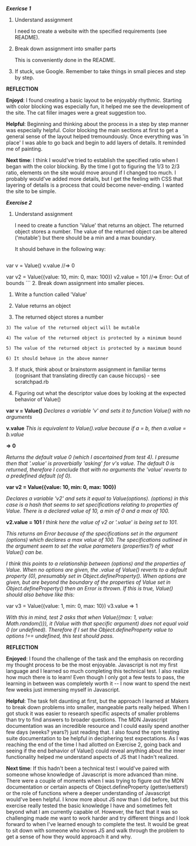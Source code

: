 ***Exericse 1***

1. Understand assignment

	I need to create a website with the specified requirements (see README).

2. Break down assignment into smaller parts

	This is conveniently done in the README.

3. If stuck, use Google. Remember to take things in small pieces and step by step.

__REFLECTION__

__Enjoyd__: I found creating a basic layout to be enjoyably rhythmic. Starting with color blocking was especially fun, it helped me see the development of the site. The cat filler images were a great suggestion too. 

__Helpful__: Beginning and thinking about the process in a step by step manner was especially helpful. Color blocking the main sections at first to get a general sense of the layout helped tremoundously. Once everything was 'in place' I was able to go back and begin to add layers of details. It reminded me of painting. 

__Next time__: I think I would've tried to establish the specified ratio when I began with the color blocking. By the time I got to figuring the 1/3 to 2/3 ratio, elements on the site would move around if I changed too much. I probably would've added more details, but I get the feeling with CSS that layering of details is a process that could become never-ending. I wanted the site to be simple. 

***Exercise 2***

1. Understand assignment 
	
	I need to create a function 'Value' that returns an object. The returned object stores a number. The value of the returned object can be altered ('mutable') but there should be a min and a max boundary. 

	It should behave in the following way:

	```
  var v = Value()
  v.value
  //=> 0

  var v2 = Value({value: 10, min: 0, max: 100})
  v2.value = 101
  //=> Error: Out of bounds
	```
2. Break down assignment into smaller pieces.

  1) Write a function called 'Value'
  
  2) Value returns an object

  3) The returned object stores a number
	
	3) The value of the returned object will be mutable
	
	4) The value of the returned object is protected by a minimum bound
	
	5) The value of the returned object is protected by a maximum bound
	
	6) It should behave in the above manner


3. If stuck, think about or brainstorm assignment in familiar terms (cognisant that translating directly can cause hiccups) - see scratchpad.rb

4. Figuring out what the descriptor value does by looking at the expected behavior of Value()

__var v = Value()__
*Declares a variable 'v' and sets it to function Value() with no arguments*


__v.value__ 
*This is equivalent to Value().value because if a = b, then a.value = b.value*

__=> 0__

*Returns the default value 0 (which I ascertained from test 4). I presume then that '.value' is proverbially 'asking' for v's value. The default 0 is returned, therefore I conclude that with no arguments the 'value' reverts to a predefined default (of 0).*

__var v2 = Value({value: 10, min: 0, max: 100})__

*Declares a variable 'v2' and sets it equal to Value(options). (options) in this case is a hash that seems to set specifications relating to properties of Value. There is a declared value of 10, a min of 0 and a max of 100.*

__v2.value = 101__ 
*I think here the value of v2 or '.value' is being set to 101.* 

*This returns an Error because of the specifications set in the argument (options) which declares a max value of 100. The specifications outlined in the argument seem to set the value parameters (properties?) of what Value() can be.*

*I think this points to a relationship between (options) and the properties of Value. When no options are given, the .value of Value() reverts to a default property (0), presumably set in Object.defineProperty(). When options are given, but are beyond the boundary of the properties of Value set in Object.defineProperty() then an Error is thrown. If this is true, Value() should also behave like this:*

var v3 = Value({value: 1, min: 0, max: 10})
v3.value 
=> 1 

*With this in mind, test 2 asks that when Value({max: 1, value: Math.random()}), it (Value with that specific argument) does not equal void 0 (or undefined). Therefore if I set the Object.defineProperty value to options !== undefined, this test should pass.*

__REFLECTION__

__Enjoyed__: I found the challenge of the task and the emphasis on recording my thought process to be the most enjoyable. Javascript is not my first language and I learned so much completing this technical test. I also realize how much there is to learn! Even though I only got a few tests to pass, the learning in between was completely worth it -- I now want to spend the next few weeks just immersing myself in Javascript. 

__Helpful__: The task felt daunting at first, but the approach I learned at Makers to break down problems into smaller, mangeable parts really helped. When I got stuck it was easier to research specific aspects of smaller problems than try to find answers to broader questions. The MDN Javascript documentation was an incredible resource and I could easily spend another few days (weeks? years?) just reading that. I also found the npm testing suite documentation to be helpful in deciphering test expectations. As I was reaching the end of the time I had allotted on Exercise 2, going back and seeing if the end behavior of Value() could reveal anything about the inner functionality helped me understand aspects of JS that I hadn't realized.

__Next time__: If this hadn't been a technical test I would've paired with someone whose knowledge of Javascript is more advanced than mine. There were a couple of moments when I was trying to figure out the MDN documentation or certain aspects of Object.defineProperty (getter/setters!) or the role of functions where a deeper understanding of Javascript would've been helpful. I know more about JS now than I did before, but this exercise really tested the basic knowledge I have and sometimes felt beyond what I am currently capable of. However, the fact that it was so challenging made me want to work harder and try different things and I look forward to when I've learned enough to complete the test. It would be great to sit down with someone who knows JS and walk through the problem to get a sense of how they would approach it and why. 

